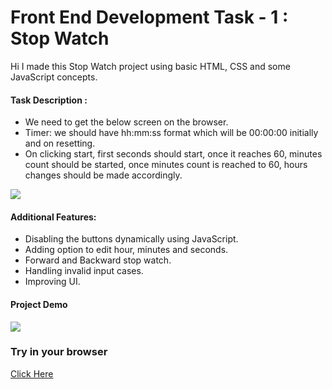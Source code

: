 <h1>Front End Development Task - 1 : Stop Watch</h1>
<p>
  Hi I made this Stop Watch project using basic HTML, CSS and some JavaScript
  concepts.
</p>
<h4>Task Description :</h4>
<ul>
  <li>We need to get the below screen on the browser.</li>
  <li>
    Timer: we should have hh:mm:ss format which will be 00:00:00 initially and
    on resetting.
  </li>
  <li>
    On clicking start, first seconds should start, once it reaches 60, minutes
    count should be started, once minutes count is reached to 60, hours changes
    should be made accordingly.
  </li>
</ul>
<img
  src="https://blogger.googleusercontent.com/img/a/AVvXsEiK6IynSDvqKTiCBw9ZiufWT4V_ts4IgOaijktRgwVZNDrVev4_vx4ov6FQDNsyUy4aVGITld5DFOroZh1pOVdsV4t0bXGOx1z9NzpEmWBsT6mnQsM-ViviUgZoOzZ5Qf5lbtRcsbWUCmzA-wbYa4nc4OFjViq4vJvbMVe0Sxa75TvjSiqw4qwuHZjBng=s16000"
/>
<h4>Additional Features:</h4>
<ul>
  <li>Disabling the buttons dynamically using JavaScript.</li>
  <li>Adding option to edit hour, minutes and seconds.</li>
  <li>Forward and Backward stop watch.</li>
  <li>Handling invalid input cases.</li>
  <li>Improving UI.</li>
</ul>
<h4>Project Demo</h4>
<img
  src="https://github.com/Vineeth543/NC_TASK_1/blob/main/Animation.gif?raw=true"
/>
<h3>Try in your browser</h3>
<a href="https://vineeth543.github.io/NC_TASK_1/" target="_blank">Click Here</a>
